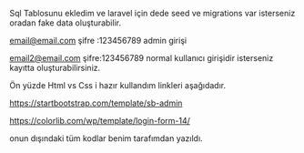 Sql Tablosunu ekledim ve laravel için dede seed ve migrations var isterseniz oradan fake data oluşturabilir.



email@email.com şifre :123456789 admin girişi



email2@email.com şifre:123456789 normal kullanıcı girişidir isterseniz kayıtta oluşturabilirsiniz.



Ön yüzde Html vs Css i hazır kullandım linkleri aşağıdadır.



https://startbootstrap.com/template/sb-admin



https://colorlib.com/wp/template/login-form-14/



onun dışındaki tüm kodlar benim tarafımdan yazıldı.